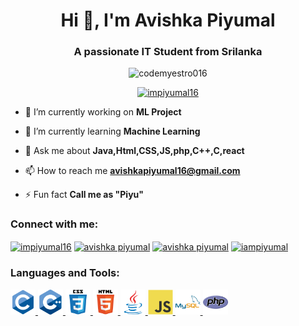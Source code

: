 <h1 align="center">Hi 👋, I'm Avishka Piyumal</h1>
<h3 align="center">A passionate IT Student from Srilanka</h3>

<p align="center"> <img src="https://komarev.com/ghpvc/?username=codemyestro016&label=Profile%20views&color=0e75b6&style=flat" alt="codemyestro016" /> </p>


<p align="center"> <a href="https://twitter.com/impiyumal16" target="blank"><img src="https://img.shields.io/twitter/follow/impiyumal16?logo=twitter&style=for-the-badge" alt="impiyumal16" /></a> </p>

- 🔭 I’m currently working on **ML Project**

- 🌱 I’m currently learning **Machine Learning**

- 💬 Ask me about **Java,Html,CSS,JS,php,C++,C,react**

- 📫 How to reach me **avishkapiyumal16@gmail.com**

- ⚡ Fun fact **Call me as "Piyu"**

<h3 align="left">Connect with me:</h3>
<p align="left">
<a href="https://twitter.com/impiyumal16" target="blank"><img align="center" src="https://raw.githubusercontent.com/rahuldkjain/github-profile-readme-generator/master/src/images/icons/Social/twitter.svg" alt="impiyumal16" height="30" width="40" /></a>
<a href="https://linkedin.com/in/avishka piyumal" target="blank"><img align="center" src="https://raw.githubusercontent.com/rahuldkjain/github-profile-readme-generator/master/src/images/icons/Social/linked-in-alt.svg" alt="avishka piyumal" height="30" width="40" /></a>
<a href="https://fb.com/avishka piyumal" target="blank"><img align="center" src="https://raw.githubusercontent.com/rahuldkjain/github-profile-readme-generator/master/src/images/icons/Social/facebook.svg" alt="avishka piyumal" height="30" width="40" /></a>
<a href="https://instagram.com/iampiyumal" target="blank"><img align="center" src="https://raw.githubusercontent.com/rahuldkjain/github-profile-readme-generator/master/src/images/icons/Social/instagram.svg" alt="iampiyumal" height="30" width="40" /></a>
</p>

<h3 align="left">Languages and Tools:</h3>
<p align="left"> <a href="https://www.cprogramming.com/" target="_blank" rel="noreferrer"> <img src="https://raw.githubusercontent.com/devicons/devicon/master/icons/c/c-original.svg" alt="c" width="40" height="40"/> </a> <a href="https://www.w3schools.com/cpp/" target="_blank" rel="noreferrer"> <img src="https://raw.githubusercontent.com/devicons/devicon/master/icons/cplusplus/cplusplus-original.svg" alt="cplusplus" width="40" height="40"/> </a> <a href="https://www.w3schools.com/css/" target="_blank" rel="noreferrer"> <img src="https://raw.githubusercontent.com/devicons/devicon/master/icons/css3/css3-original-wordmark.svg" alt="css3" width="40" height="40"/> </a> <a href="https://www.w3.org/html/" target="_blank" rel="noreferrer"> <img src="https://raw.githubusercontent.com/devicons/devicon/master/icons/html5/html5-original-wordmark.svg" alt="html5" width="40" height="40"/> </a> <a href="https://www.java.com" target="_blank" rel="noreferrer"> <img src="https://raw.githubusercontent.com/devicons/devicon/master/icons/java/java-original.svg" alt="java" width="40" height="40"/> </a> <a href="https://developer.mozilla.org/en-US/docs/Web/JavaScript" target="_blank" rel="noreferrer"> <img src="https://raw.githubusercontent.com/devicons/devicon/master/icons/javascript/javascript-original.svg" alt="javascript" width="40" height="40"/> </a> <a href="https://www.mysql.com/" target="_blank" rel="noreferrer"> <img src="https://raw.githubusercontent.com/devicons/devicon/master/icons/mysql/mysql-original-wordmark.svg" alt="mysql" width="40" height="40"/> </a> <a href="https://www.php.net" target="_blank" rel="noreferrer"> <img src="https://raw.githubusercontent.com/devicons/devicon/master/icons/php/php-original.svg" alt="php" width="40" height="40"/> </a> </p>

